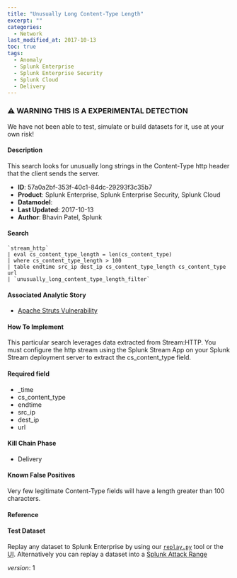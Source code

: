 ```yaml
---
title: "Unusually Long Content-Type Length"
excerpt: ""
categories:
  - Network
last_modified_at: 2017-10-13
toc: true
tags:
  - Anomaly
  - Splunk Enterprise
  - Splunk Enterprise Security
  - Splunk Cloud
  - Delivery
---
```


### ⚠️ WARNING THIS IS A EXPERIMENTAL DETECTION
We have not been able to test, simulate or build datasets for it, use at your own risk!


#### Description

This search looks for unusually long strings in the Content-Type http header that the client sends the server.

- **ID**: 57a0a2bf-353f-40c1-84dc-29293f3c35b7
- **Product**: Splunk Enterprise, Splunk Enterprise Security, Splunk Cloud
- **Datamodel**: 
- **Last Updated**: 2017-10-13
- **Author**: Bhavin Patel, Splunk



#### Search

```
`stream_http` 
| eval cs_content_type_length = len(cs_content_type) 
| where cs_content_type_length > 100 
| table endtime src_ip dest_ip cs_content_type_length cs_content_type url 
| `unusually_long_content_type_length_filter`
```

#### Associated Analytic Story
* [Apache Struts Vulnerability](/stories/apache_struts_vulnerability)


#### How To Implement
This particular search leverages data extracted from Stream:HTTP. You must configure the http stream using the Splunk Stream App on your Splunk Stream deployment server to extract the cs_content_type field.

#### Required field
* _time
* cs_content_type
* endtime
* src_ip
* dest_ip
* url


#### Kill Chain Phase
* Delivery


#### Known False Positives
Very few legitimate Content-Type fields will have a length greater than 100 characters.




#### Reference


#### Test Dataset
Replay any dataset to Splunk Enterprise by using our [`replay.py`](https://github.com/splunk/attack_data#using-replaypy) tool or the [UI](https://github.com/splunk/attack_data#using-ui).
Alternatively you can replay a dataset into a [Splunk Attack Range](https://github.com/splunk/attack_range#replay-dumps-into-attack-range-splunk-server)



_version_: 1